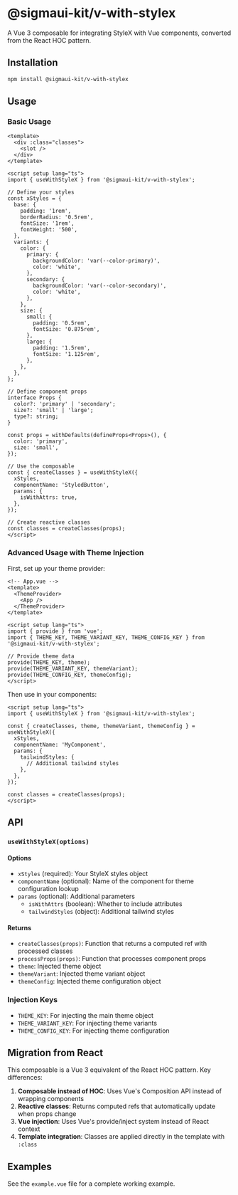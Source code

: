 # @sigmaui-kit/v-with-stylex

A Vue 3 composable for integrating StyleX with Vue components, converted from the React HOC pattern.

## Installation

```bash
npm install @sigmaui-kit/v-with-stylex
```

## Usage

### Basic Usage

```vue
<template>
  <div :class="classes">
    <slot />
  </div>
</template>

<script setup lang="ts">
import { useWithStyleX } from '@sigmaui-kit/v-with-stylex';

// Define your styles
const xStyles = {
  base: {
    padding: '1rem',
    borderRadius: '0.5rem',
    fontSize: '1rem',
    fontWeight: '500',
  },
  variants: {
    color: {
      primary: {
        backgroundColor: 'var(--color-primary)',
        color: 'white',
      },
      secondary: {
        backgroundColor: 'var(--color-secondary)',
        color: 'white',
      },
    },
    size: {
      small: {
        padding: '0.5rem',
        fontSize: '0.875rem',
      },
      large: {
        padding: '1.5rem',
        fontSize: '1.125rem',
      },
    },
  },
};

// Define component props
interface Props {
  color?: 'primary' | 'secondary';
  size?: 'small' | 'large';
  type?: string;
}

const props = withDefaults(defineProps<Props>(), {
  color: 'primary',
  size: 'small',
});

// Use the composable
const { createClasses } = useWithStyleX({
  xStyles,
  componentName: 'StyledButton',
  params: {
    isWithAttrs: true,
  },
});

// Create reactive classes
const classes = createClasses(props);
</script>
```

### Advanced Usage with Theme Injection

First, set up your theme provider:

```vue
<!-- App.vue -->
<template>
  <ThemeProvider>
    <App />
  </ThemeProvider>
</template>

<script setup lang="ts">
import { provide } from 'vue';
import { THEME_KEY, THEME_VARIANT_KEY, THEME_CONFIG_KEY } from '@sigmaui-kit/v-with-stylex';

// Provide theme data
provide(THEME_KEY, theme);
provide(THEME_VARIANT_KEY, themeVariant);
provide(THEME_CONFIG_KEY, themeConfig);
</script>
```

Then use in your components:

```vue
<script setup lang="ts">
import { useWithStyleX } from '@sigmaui-kit/v-with-stylex';

const { createClasses, theme, themeVariant, themeConfig } = useWithStyleX({
  xStyles,
  componentName: 'MyComponent',
  params: {
    tailwindStyles: {
      // Additional tailwind styles
    },
  },
});

const classes = createClasses(props);
</script>
```

## API

### `useWithStyleX(options)`

#### Options

- `xStyles` (required): Your StyleX styles object
- `componentName` (optional): Name of the component for theme configuration lookup
- `params` (optional): Additional parameters
  - `isWithAttrs` (boolean): Whether to include attributes
  - `tailwindStyles` (object): Additional tailwind styles

#### Returns

- `createClasses(props)`: Function that returns a computed ref with processed classes
- `processProps(props)`: Function that processes component props
- `theme`: Injected theme object
- `themeVariant`: Injected theme variant object
- `themeConfig`: Injected theme configuration object

### Injection Keys

- `THEME_KEY`: For injecting the main theme object
- `THEME_VARIANT_KEY`: For injecting theme variants
- `THEME_CONFIG_KEY`: For injecting theme configuration

## Migration from React

This composable is a Vue 3 equivalent of the React HOC pattern. Key differences:

1. **Composable instead of HOC**: Uses Vue's Composition API instead of wrapping components
2. **Reactive classes**: Returns computed refs that automatically update when props change
3. **Vue injection**: Uses Vue's provide/inject system instead of React context
4. **Template integration**: Classes are applied directly in the template with `:class`

## Examples

See the `example.vue` file for a complete working example. 